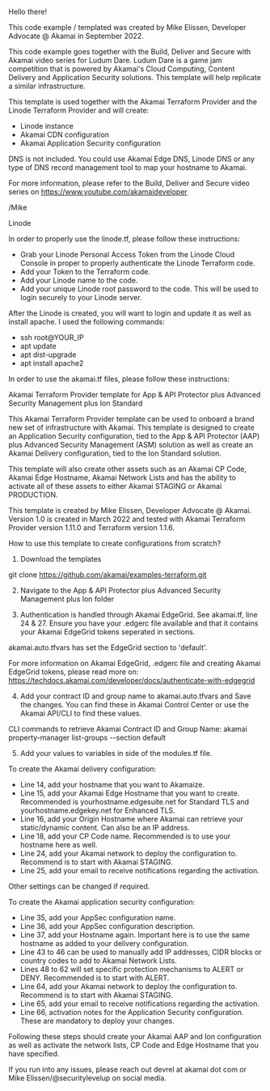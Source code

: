 Hello there!

This code example / templated was created by Mike Elissen, Developer Advocate @ Akamai in September 2022.

This code example goes together with the Build, Deliver and Secure with Akamai video series for Ludum Dare. Ludum Dare is a game jam competition that is powered by Akamai's Cloud Computing, Content Delivery and Application Security solutions. This template will help replicate a similar infrastructure.

This template is used together with the Akamai Terraform Provider and the Linode Terraform Provider and will create:
- Linode instance
- Akamai CDN configuration
- Akamai Application Security configuration

DNS is not included. You could use Akamai Edge DNS, Linode DNS or any type of DNS record management tool to map your hostname to Akamai. 

For more information, please refer to the Build, Deliver and Secure video series on https://www.youtube.com/akamaideveloper

/Mike

Linode 

In order to properly use the linode.tf, please follow these instructions:

- Grab your Linode Personal Access Token from the Linode Cloud Console in proper to properly authenticate the Linode Terraform code.
- Add your Token to the Terraform code.
- Add your Linode name to the code.
- Add your unique Linode root password to the code. This will be used to login securely to your Linode server.

After the Linode is created, you will want to login and update it as well as install apache. I used the following commands:
- ssh root@YOUR_IP
- apt update
- apt dist-upgrade
- apt install apache2

In order to use the akamai.tf files, please follow these instructions:

Akamai Terraform Provider template for App & API Protector plus Advanced Security Management plus Ion Standard

This Akamai Terraform Provider template can be used to onboard a brand new set of infrastructure with Akamai. This template is designed to create an Application Security configuration, tied to the App & API Protector (AAP) plus Advanced Security Management (ASM) solution as well as create an Akamai Delivery configuration, tied to the Ion Standard solution.

This template will also create other assets such as an Akamai CP Code, Akamai Edge Hostname, Akamai Network Lists and has the ability to activate all of these assets to either Akamai STAGING or Akamai PRODUCTION.

This template is created by Mike Elissen, Developer Advocate @ Akamai.
Version 1.0 is created in March 2022 and tested with Akamai Terraform Provider version 1.11.0 and Terraform version 1.1.6.

How to use this template to create configurations from scratch?

1) Download the templates

git clone https://github.com/akamai/examples-terraform.git

2) Navigate to the App & API Protector plus Advanced Security Management plus Ion folder

3) Authentication is handled through Akamai EdgeGrid. See akamai.tf, line 24 & 27. Ensure you have your .edgerc file available and that it contains your Akamai EdgeGrid tokens seperated in sections.

akamai.auto.tfvars has set the EdgeGrid section to 'default'.

For more information on Akamai EdgeGrid, .edgerc file and creating Akamai EdgeGrid tokens, please read more on: https://techdocs.akamai.com/developer/docs/authenticate-with-edgegrid

4) Add your contract ID and group name to akamai.auto.tfvars and Save the changes. You can find these in Akamai Control Center or use the Akamai API/CLI to find these values. 

CLI commands to retrieve Akamai Contract ID and Group Name:
akamai property-manager list-groups --section default

5) Add your values to variables in side of the modules.tf file.

To create the Akamai delivery configuration:
- Line 14, add your hostname that you want to Akamaize.
- Line 15, add your Akamai Edge Hostname that you want to create. Recommended is yourhostname.edgesuite.net for Standard TLS and yourhostname.edgekey.net for Enhanced TLS.
- Line 16, add your Origin Hostname where Akamai can retrieve your static/dynamic content. Can also be an IP address.
- Line 18, add your CP Code name. Recommended is to use your hostname here as well.
- Line 24, add your Akamai network to deploy the configuration to. Recommend is to start with Akamai STAGING.
- Line 25, add your email to receive notifications regarding the activation.

Other settings can be changed if required.

To create the Akamai application security configuration:
- Line 35, add your AppSec configuration name.
- Line 36, add your AppSec configuration description.
- Line 37, add your Hostname again. Important here is to use the same hostname as added to your delivery configuration.
- Line 43 to 46 can be used to manually add IP addresses, CIDR blocks or country codes to add to Akamai Network Lists.
- Lines 48 to 62 will set specific protection mechanisms to ALERT or DENY. Recommended is to start with ALERT.
- Line 64, add your Akamai network to deploy the configuration to. Recommend is to start with Akamai STAGING.
- Line 65, add your email to receive notifications regarding the activation.
- Line 66, activation notes for the Application Security configuration. These are mandatory to deploy your changes.

Following these steps should create your Akamai AAP and Ion configuration as well as activate the network lists, CP Code and Edge Hostname that you have specified.

If you run into any issues, please reach out devrel at akamai dot com or Mike Elissen/@securitylevelup on social media.


